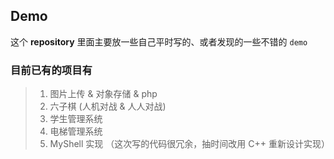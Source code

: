 ## Demo
这个 **repository** 里面主要放一些自己平时写的、或者发现的一些不错的 `demo`
### 目前已有的项目有
> 1. 图片上传 & 对象存储 & php
> 2. 六子棋 (人机对战 & 人人对战)
> 3. 学生管理系统
> 4. 电梯管理系统
> 5. MyShell 实现 （这次写的代码很冗余，抽时间改用 C++ 重新设计实现）